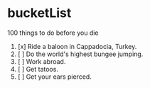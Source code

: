 # bucketList
100 things to do before you die

1. [x] Ride a baloon in Cappadocia, Turkey.
2. [ ] Do the world's highest bungee jumping.
3. [ ] Work abroad.
4. [ ] Get tatoos.
5. [ ] Get your ears pierced.
